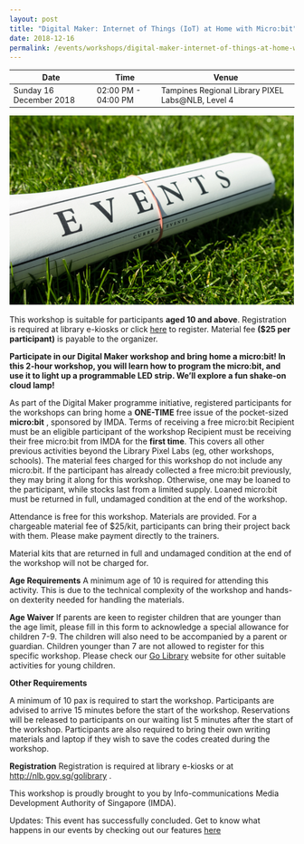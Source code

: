 ```yaml
---
layout: post
title: "Digital Maker: Internet of Things (IoT) at Home with Micro:bit"
date: 2018-12-16
permalink: /events/workshops/digital-maker-internet-of-things-at-home-with-micro-bit
---
```


| Date | Time | Venue |
|--------|---|---|
| Sunday 16 December 2018 | 02:00 PM - 04:00 PM |  Tampines Regional Library PIXEL Labs@NLB, Level 4 |

![hi](/images/events/generic-event-image.jpg)


This workshop is suitable for participants **aged 10 and above**. Registration is required  at library e-kiosks or click <a href="https://www.nlb.gov.sg/golibrary2/e/iot-at-home-with-microbit-pixel-labsnlb-52379892" target="_blank">here</a>  to register. Material fee **($25 per participant)** is payable to the organizer.

**Participate in our Digital Maker workshop and bring home a micro:bit!
In this 2-hour workshop, you will learn how to program the micro:bit, and use it to light up a programmable LED strip. We’ll explore a fun shake-on cloud lamp!**

As part of the Digital Maker programme initiative, registered participants for the workshops can bring home a **ONE-TIME** free issue of the pocket-sized **micro:bit** , sponsored by IMDA.
Terms of receiving a free micro:bit
Recipient must be an eligible participant of the workshop
Recipient must be receiving their free micro:bit from IMDA for the **first time**. This covers all other previous activities beyond the Library Pixel Labs (eg, other workshops, schools).
The material fees charged for this workshop do not include any micro:bit.
If the participant has already collected a free micro:bit previously, they may bring it along for this workshop. Otherwise, one may be loaned to the participant, while stocks last from a limited supply. Loaned micro:bit must be returned in full, undamaged condition at the end of the workshop.

Attendance is free for this workshop. Materials are provided. For a chargeable material fee of $25/kit, participants can bring their project back with them. Please make payment directly to the trainers.

Material kits that are returned in full and undamaged condition at the end of the workshop will not be charged for. 

**Age Requirements**
A minimum age of 10 is required for attending this activity.
This is due to the technical complexity of the workshop and hands-on dexterity needed for handling the materials.

**Age Waiver**
If parents are keen to register children that are younger than the age limit, please fill in this form to acknowledge a special allowance for children 7-9. The children will also need to be accompanied by a parent or guardian.
Children younger than 7 are not allowed to register for this specific workshop. Please check our <a href="https://www.nlb.gov.sg/golibrary2/c/30307529/" target="_blank">Go Library</a>  website for other suitable activities for young children.

**Other Requirements**

A minimum of 10 pax is required to start the workshop.
Participants are advised to arrive 15 minutes before the start of the workshop. Reservations will be released to participants on our waiting list 5 minutes after the start of the workshop.
Participants are also required to bring their own writing materials and laptop if they wish to save the codes created during the workshop.

**Registration**
Registration is required at library e-kiosks or at <a href="https://nlb.gov.sg/golibrary" target="_blank">http://nlb.gov.sg/golibrary</a> .

This workshop is proudly brought to you by Info-communications Media Development Authority of Singapore (IMDA).

Updates: This event has successfully concluded. Get to know what happens in our events by checking out our features <a href="" target="_blank">here</a>
